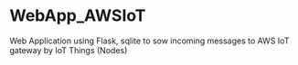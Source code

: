 # WebApp_AWSIoT
Web Application using Flask, sqlite to sow incoming messages to AWS IoT gateway by IoT Things (Nodes)
